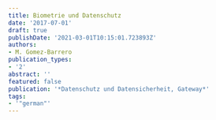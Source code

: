 ```yaml
---
title: Biometrie und Datenschutz
date: '2017-07-01'
draft: true
publishDate: '2021-03-01T10:15:01.723893Z'
authors:
- M. Gomez-Barrero
publication_types:
- '2'
abstract: ''
featured: false
publication: '*Datenschutz und Datensicherheit, Gateway*'
tags:
- '"german"'
---
```


